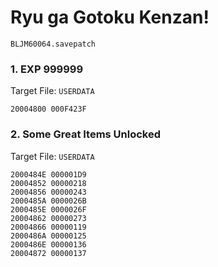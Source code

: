 # Ryu ga Gotoku Kenzan! 

`BLJM60064.savepatch`

### 1. EXP 999999

Target File: `USERDATA`

```
20004800 000F423F
```

### 2. Some Great Items Unlocked

Target File: `USERDATA`

```
2000484E 000001D9
20004852 00000218
20004856 00000243
2000485A 0000026B
2000485E 0000026F
20004862 00000273
20004866 00000119
2000486A 00000125
2000486E 00000136
20004872 00000137
```

